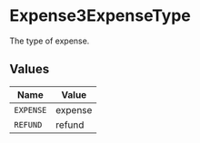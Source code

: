 # Expense3ExpenseType

The type of expense.


## Values

| Name      | Value     |
| --------- | --------- |
| `EXPENSE` | expense   |
| `REFUND`  | refund    |